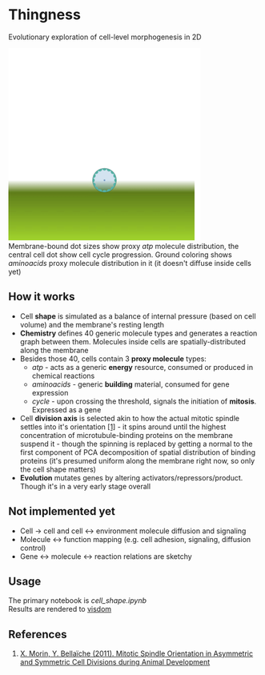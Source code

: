 # Thingness
Evolutionary exploration of cell-level morphogenesis in 2D  

![](docs/thingness_1.gif)  
Membrane-bound dot sizes show proxy _atp_ molecule distribution, the central cell dot show cell cycle progression. Ground coloring shows _aminoacids_ proxy molecule distribution in it (it doesn't diffuse inside cells yet)

## How it works
- Cell **shape** is simulated as a balance of internal pressure (based on cell volume) and the membrane's resting length
- **Chemistry** defines 40 generic molecule types and generates a reaction graph between them. Molecules inside cells are spatially-distributed along the membrane
- Besides those 40, cells contain 3 **proxy molecule** types:
    - _atp_ - acts as a generic **energy** resource, consumed or produced in chemical reactions
    - _aminoacids_ - generic **building** material, consumed for gene expression
    - _cycle_ - upon crossing the threshold, signals the initiation of **mitosis**. Expressed as a gene
- Cell **division axis** is selected akin to how the actual mitotic spindle settles into it's orientation [[1]](#ref-1) - it spins around until the highest concentration of microtubule-binding proteins on the membrane suspend it - though the spinning is replaced by getting a normal to the first component of PCA decomposition of spatial distribution of binding proteins (it's presumed uniform along the membrane right now, so only the cell shape matters)
- **Evolution** mutates genes by altering activators/repressors/product. Though it's in a very early stage overall

## Not implemented yet
- Cell -> cell and cell <-> environment molecule diffusion and signaling  
- Molecule <-> function mapping (e.g. cell adhesion, signaling, diffusion control)
- Gene <-> molecule <-> reaction relations are sketchy

## Usage
The primary notebook is _cell_shape.ipynb_  
Results are rendered to [visdom](https://github.com/facebookresearch/visdom)

## References
1. <a name="ref-1"></a>[X. Morin, Y. Bellaïche (2011). Mitotic Spindle Orientation in Asymmetric and Symmetric Cell Divisions during Animal Development](https://www.sciencedirect.com/science/article/pii/S1534580711002462)

